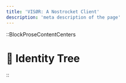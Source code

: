 ```yaml
---
title: 'VISØR: A Nostrocket Client'
description: 'meta description of the page'
---
```


::BlockProseContentCenters

# 🌳 Identity Tree 

::

